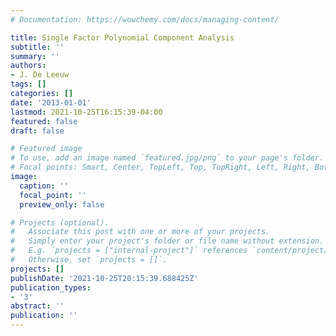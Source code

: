 ```yaml
---
# Documentation: https://wowchemy.com/docs/managing-content/

title: Single Factor Polynomial Component Analysis
subtitle: ''
summary: ''
authors:
- J. De Leeuw
tags: []
categories: []
date: '2013-01-01'
lastmod: 2021-10-25T16:15:39-04:00
featured: false
draft: false

# Featured image
# To use, add an image named `featured.jpg/png` to your page's folder.
# Focal points: Smart, Center, TopLeft, Top, TopRight, Left, Right, BottomLeft, Bottom, BottomRight.
image:
  caption: ''
  focal_point: ''
  preview_only: false

# Projects (optional).
#   Associate this post with one or more of your projects.
#   Simply enter your project's folder or file name without extension.
#   E.g. `projects = ["internal-project"]` references `content/project/deep-learning/index.md`.
#   Otherwise, set `projects = []`.
projects: []
publishDate: '2021-10-25T20:15:39.688425Z'
publication_types:
- '3'
abstract: ''
publication: ''
---
```

